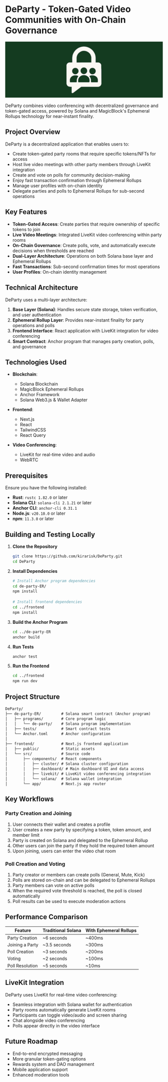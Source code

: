# DeParty - Token-Gated Video Communities with On-Chain Governance

![DeParty Banner](./banner.png)

DeParty combines video conferencing with decentralized governance and token-gated access, powered by Solana and MagicBlock's Ephemeral Rollups technology for near-instant finality.

## Project Overview

DeParty is a decentralized application that enables users to:

- Create token-gated party rooms that require specific tokens/NFTs for access
- Host live video meetings with other party members through LiveKit integration
- Create and vote on polls for community decision-making
- Enjoy fast transaction confirmation through Ephemeral Rollups
- Manage user profiles with on-chain identity
- Delegate parties and polls to Ephemeral Rollups for sub-second operations

## Key Features

- **Token-Gated Access**: Create parties that require ownership of specific tokens to join
- **Live Video Meetings**: Integrated LiveKit video conferencing within party rooms
- **On-Chain Governance**: Create polls, vote, and automatically execute decisions when thresholds are reached
- **Dual-Layer Architecture**: Operations on both Solana base layer and Ephemeral Rollups
- **Fast Transactions**: Sub-second confirmation times for most operations
- **User Profiles**: On-chain identity management

## Technical Architecture

DeParty uses a multi-layer architecture:

1. **Base Layer (Solana)**: Handles secure state storage, token verification, and user authentication
2. **Ephemeral Rollup Layer**: Provides near-instant finality for party operations and polls
3. **Frontend Interface**: React application with LiveKit integration for video conferencing
4. **Smart Contract**: Anchor program that manages party creation, polls, and governance

## Technologies Used

- **Blockchain**:
  - Solana Blockchain
  - MagicBlock Ephemeral Rollups
  - Anchor Framework
  - Solana Web3.js & Wallet Adapter

- **Frontend**:
  - Next.js
  - React
  - TailwindCSS
  - React Query

- **Video Conferencing**:
  - LiveKit for real-time video and audio
  - WebRTC

## Prerequisites

Ensure you have the following installed:

- **Rust**: `rustc 1.82.0` or later
- **Solana CLI**: `solana-cli 2.1.21` or later
- **Anchor CLI**: `anchor-cli 0.31.1`
- **Node.js**: `v20.10.0` or later
- **npm**: `11.3.0` or later

## Building and Testing Locally

1. **Clone the Repository**
   ```bash
   git clone https://github.com/kirarisk/DeParty.git
   cd DeParty
   ```

2. **Install Dependencies**
   ```bash
   # Install Anchor program dependencies
   cd de-party-ER/
   npm install
   
   # Install frontend dependencies
   cd ../frontend
   npm install
   ```

3. **Build the Anchor Program**
   ```bash
   cd ../de-party-ER
   anchor build
   ```

4. **Run Tests**
   ```bash
   anchor test
   ```

5. **Run the Frontend**
   ```bash
   cd ../frontend
   npm run dev
   ```

## Project Structure

```
DeParty/
├── de-party-ER/         # Solana smart contract (Anchor program)
│   ├── programs/        # Core program logic
│   │   └── de-party/    # Solana program implementation
│   ├── tests/           # Smart contract tests
│   └── Anchor.toml      # Anchor configuration
│
├── frontend/            # Next.js frontend application
│   ├── public/          # Static assets
│   └── src/             # Source code
│       ├── components/  # React components
│       │   ├── cluster/ # Solana cluster configuration
│       │   ├── dashboard/ # Main dashboard UI and data access
│       │   ├── livekit/ # LiveKit video conferencing integration
│       │   └── solana/  # Solana wallet integration
│       └── app/         # Next.js app router
```

## Key Workflows

### Party Creation and Joining
1. User connects their wallet and creates a profile
2. User creates a new party by specifying a token, token amount, and member limit
3. Party is created on Solana and delegated to the Ephemeral Rollup
4. Other users can join the party if they hold the required token amount
5. Upon joining, users can enter the video chat room

### Poll Creation and Voting
1. Party creator or members can create polls (General, Mute, Kick)
2. Polls are stored on-chain and can be delegated to Ephemeral Rollups
3. Party members can vote on active polls
4. When the required vote threshold is reached, the poll is closed automatically
5. Poll results can be used to execute moderation actions

## Performance Comparison

| Feature               | Traditional Solana| With Ephemeral Rollups |
|-----------------------|-------------------|------------------------|
| Party Creation        | ~6 seconds        | ~400ms                 |
| Joining a Party       | ~3.5 seconds      | ~300ms                 |
| Poll Creation         | ~3 seconds        | ~200ms                 |
| Voting                | ~2 seconds        | ~100ms                 |
| Poll Resolution       | ~5 seconds        | ~10ms                  |

## LiveKit Integration

DeParty uses LiveKit for real-time video conferencing:

- Seamless integration with Solana wallet for authentication
- Party rooms automatically generate LiveKit rooms
- Participants can toggle video/audio and screen sharing
- Chat alongside video conferencing
- Polls appear directly in the video interface

## Future Roadmap

- End-to-end encrypted messaging
- More granular token-gating options
- Rewards system and DAO management
- Mobile application support
- Enhanced moderation tools